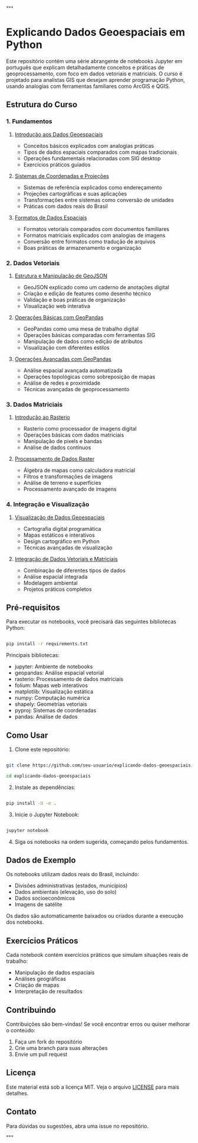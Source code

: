 
"""

# Explicando Dados Geoespaciais em Python

Este repositório contém uma série abrangente de notebooks Jupyter em português que explicam detalhadamente conceitos e práticas de geoprocessamento, com foco em dados vetoriais e matriciais. O curso é projetado para analistas GIS que desejam aprender programação Python, usando analogias com ferramentas familiares como ArcGIS e QGIS.

## Estrutura do Curso

### 1. Fundamentos

1. [Introdução aos Dados Geoespaciais](notebooks/1_fundamentos/01_introducao_dados_geoespaciais.ipynb)

   - Conceitos básicos explicados com analogias práticas
   - Tipos de dados espaciais comparados com mapas tradicionais
   - Operações fundamentais relacionadas com SIG desktop
   - Exercícios práticos guiados
2. [Sistemas de Coordenadas e Projeções](notebooks/1_fundamentos/02_sistemas_coordenadas_projecoes.ipynb)

   - Sistemas de referência explicados como endereçamento
   - Projeções cartográficas e suas aplicações
   - Transformações entre sistemas como conversão de unidades
   - Práticas com dados reais do Brasil
3. [Formatos de Dados Espaciais](notebooks/1_fundamentos/03_formatos_dados_espaciais.ipynb)

   - Formatos vetoriais comparados com documentos familiares
   - Formatos matriciais explicados com analogias de imagens
   - Conversão entre formatos como tradução de arquivos
   - Boas práticas de armazenamento e organização

### 2. Dados Vetoriais

1. [Estrutura e Manipulação de GeoJSON](notebooks/2_dados_vetoriais/01_geojson_estrutura_manipulacao.ipynb)

   - GeoJSON explicado como um caderno de anotações digital
   - Criação e edição de features como desenho técnico
   - Validação e boas práticas de organização
   - Visualização web interativa
2. [Operações Básicas com GeoPandas](notebooks/2_dados_vetoriais/02_operacoes_basicas_geopandas.ipynb)

   - GeoPandas como uma mesa de trabalho digital
   - Operações básicas comparadas com ferramentas SIG
   - Manipulação de dados como edição de atributos
   - Visualização com diferentes estilos
3. [Operações Avançadas com GeoPandas](notebooks/2_dados_vetoriais/03_operacoes_avancadas_geopandas.ipynb)

   - Análise espacial avançada automatizada
   - Operações topológicas como sobreposição de mapas
   - Análise de redes e proximidade
   - Técnicas avançadas de geoprocessamento

### 3. Dados Matriciais

1. [Introdução ao Rasterio](notebooks/3_dados_matriciais/01_introducao_rasterio.ipynb)

   - Rasterio como processador de imagens digital
   - Operações básicas com dados matriciais
   - Manipulação de pixels e bandas
   - Análise de dados contínuos
2. [Processamento de Dados Raster](notebooks/3_dados_matriciais/02_processamento_dados_raster.ipynb)

   - Álgebra de mapas como calculadora matricial
   - Filtros e transformações de imagens
   - Análise de terreno e superfícies
   - Processamento avançado de imagens

### 4. Integração e Visualização

1. [Visualização de Dados Geoespaciais](notebooks/4_integracao_visualizacao/01_visualizacao_dados_geoespaciais.ipynb)

   - Cartografia digital programática
   - Mapas estáticos e interativos
   - Design cartográfico em Python
   - Técnicas avançadas de visualização
2. [Integração de Dados Vetoriais e Matriciais](notebooks/4_integracao_visualizacao/02_integracao_dados_vetoriais_matriciais.ipynb)

   - Combinação de diferentes tipos de dados
   - Análise espacial integrada
   - Modelagem ambiental
   - Projetos práticos completos

## Pré-requisitos

Para executar os notebooks, você precisará das seguintes bibliotecas Python:

```bash

pip install -r requirements.txt

```

Principais bibliotecas:

- jupyter: Ambiente de notebooks
- geopandas: Análise espacial vetorial
- rasterio: Processamento de dados matriciais
- folium: Mapas web interativos
- matplotlib: Visualização estática
- numpy: Computação numérica
- shapely: Geometrias vetoriais
- pyproj: Sistemas de coordenadas
- pandas: Análise de dados

## Como Usar

1. Clone este repositório:

```bash

git clone https://github.com/seu-usuario/explicando-dados-geoespaciais.git

cd explicando-dados-geoespaciais

```

2. Instale as dependências:

```bash

pip install -U -e .

```

3. Inicie o Jupyter Notebook:

```bash

jupyter notebook

```

4. Siga os notebooks na ordem sugerida, começando pelos fundamentos.

## Dados de Exemplo

Os notebooks utilizam dados reais do Brasil, incluindo:

- Divisões administrativas (estados, municípios)
- Dados ambientais (elevação, uso do solo)
- Dados socioeconômicos
- Imagens de satélite

Os dados são automaticamente baixados ou criados durante a execução dos notebooks.

## Exercícios Práticos

Cada notebook contém exercícios práticos que simulam situações reais de trabalho:

- Manipulação de dados espaciais
- Análises geográficas
- Criação de mapas
- Interpretação de resultados

## Contribuindo

Contribuições são bem-vindas! Se você encontrar erros ou quiser melhorar o conteúdo:

1. Faça um fork do repositório
2. Crie uma branch para suas alterações
3. Envie um pull request

## Licença

Este material está sob a licença MIT. Veja o arquivo [LICENSE](LICENSE) para mais detalhes.

## Contato

Para dúvidas ou sugestões, abra uma issue no repositório.

"""
